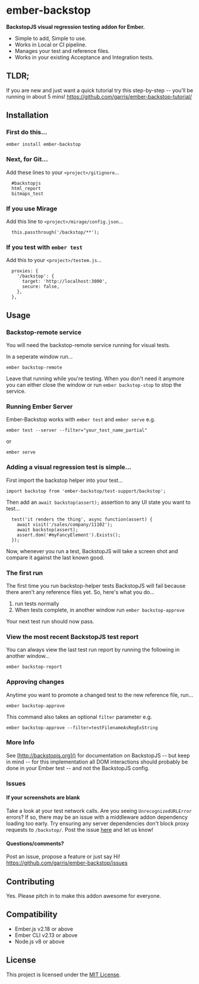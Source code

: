 # ember-backstop

**BackstopJS visual regression testing addon for Ember.**

- Simple to add, Simple to use.
- Works in Local or CI pipeline.
- Manages your test and reference files.
- Works in your existing Acceptance and Integration tests.

TLDR;
------------------------------------------------------------------------------
If you are new and just want a quick tutorial try this step-by-step -- you'll be running in about 5 mins!
https://github.com/garris/ember-backstop-tutorial/



Installation
------------------------------------------------------------------------------

### First do this...
```
ember install ember-backstop
```

### Next, for Git...
Add these lines to your `<project>/gitignore`...
```
  #backstopjs
  html_report
  bitmaps_test
```

### If you use Mirage 
Add this line to `<project>/mirage/config.json`...
```
  this.passthrough('/backstop/**');
```

### If you test with `ember test`
Add this to your `<project>/testem.js`...
```
  proxies: {
    '/backstop': {
      target: 'http://localhost:3000',
      secure: false,
    },
  },
```

Usage
------------------------------------------------------------------------------
### Backstop-remote service
You will need the backstop-remote service running for visual tests.

In a seperate window run...

```
ember backstop-remote
```

Leave that running while you're testing. When you don't need it anymore you can either close the window or run `ember backstop-stop` to stop the service.

### Running Ember Server
Ember-Backstop works with `ember test` and `ember serve` e.g.

```
ember test --server --filter="your_test_name_partial"
```

or

```
ember serve
```

### Adding a visual regression test is simple...
First import the backstop helper into your test...

```
import backstop from 'ember-backstop/test-support/backstop';
```

Then add an `await backstop(assert);` assertion to any UI state you want to test...

```
  test('it renders the thing', async function(assert) {
    await visit('/sales/company/11102');
    await backstop(assert);
    assert.dom('#myFancyElement').Exists();
  });
```

Now, whenever you run a test, BackstopJS will take a screen shot and compare it against the last known good. 

### The first run
The first time you run backstop-helper tests BackstopJS will fail because there aren't any reference files yet. So, here's what you do...

1. run tests normally
2. When tests complete, in another window run `ember backstop-approve`

Your next test run should now pass.

### View the most recent BackstopJS test report
You can always view the last test run report by running the following in another window...

```
ember backstop-report
```


### Approving changes
Anytime you want to promote a changed test to the new reference file, run...

```
ember backstop-approve
```  

This command also takes an optional `filter` parameter e.g. 

```
ember backstop-approve --filter=testFilenameAsRegExString
```

### More Info
See [http://backstopjs.org]() for documentation on BackstopJS -- but keep in mind -- for this implementation all DOM interactions should probably be done in your Ember test -- and not the BackstopJS config.

### Issues

#### If your screenshots are blank
Take a look at your test network calls.  Are you seeing `UnrecognizedURLError` errors?  If so, there may be an issue with a middleware addon dependency loading too early. Try ensuring any server dependencies don't block proxy requests to `/backstop/`. Post the issue [here](https://github.com/garris/ember-backstop/issues) and let us know! 

#### Questions/comments? 
Post an issue, propose a feature or just say Hi!  https://github.com/garris/ember-backstop/issues


Contributing
------------------------------------------------------------------------------

Yes. Please pitch in to make this addon awesome for everyone.


Compatibility
------------------------------------------------------------------------------

* Ember.js v2.18 or above
* Ember CLI v2.13 or above
* Node.js v8 or above


License
------------------------------------------------------------------------------

This project is licensed under the [MIT License](LICENSE.md).
